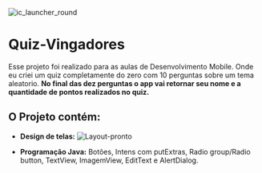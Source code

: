 ![ic_launcher_round](https://github.com/GustavoSachetto/Quiz-Vingadores/assets/136517074/9c421579-8cba-4a82-a095-90a03e5bc30f)


# Quiz-Vingadores
Esse projeto foi realizado para as aulas de Desenvolvimento Mobile. Onde eu criei um quiz completamente do zero com 10 perguntas sobre um tema aleatorio. __No final das dez perguntas o app vai retornar seu nome e a quantidade de pontos realizados no quiz.__ 
## O Projeto contém: 

* __Design de telas:__
![Layout-pronto](https://github.com/GustavoSachetto/Quiz-Vingadores/assets/136517074/d9a4d6a2-7bd7-46c9-a57c-547dbb2decc5)

* __Programação Java:__ Botões, Intens com putExtras, Radio group/Radio button, TextView, ImagemView, EditText e AlertDialog.


